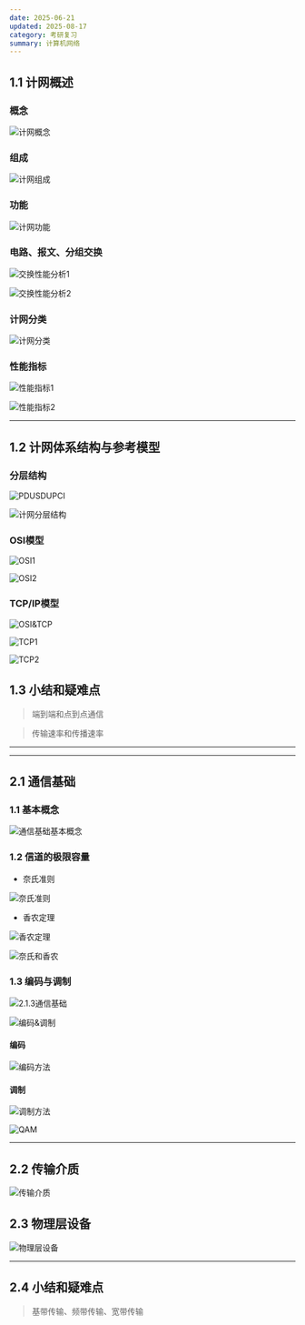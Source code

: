 ```yaml
---
date: 2025-06-21
updated: 2025-08-17
category: 考研复习
summary: 计算机网络
---
```






## 1.1 计网概述

### 概念

![计网概念](./../../public/assets/ComNet/计网概念.png)

### 组成

![计网组成](./../../public/assets/ComNet/计网组成.png)

### 功能

![计网功能](./../../public/assets/ComNet/计网功能.png)

### 电路、报文、分组交换

![交换性能分析1](./../../public/assets/ComNet/交换性能分析1.png)

![交换性能分析2](./../../public/assets/ComNet/交换性能分析2.png)

### 计网分类

![计网分类](./../../public/assets/ComNet/计网分类.png)



### 性能指标

![性能指标1](./../../public/assets/ComNet/性能指标1.png)

![性能指标2](./../../public/assets/ComNet/性能指标2.png)





---



## 1.2 计网体系结构与参考模型

### 分层结构

![PDUSDUPCI](./../../public/assets/ComNet/PDUSDUPCI.png)

![计网分层结构](./../../public/assets/ComNet/计网分层结构.png)



### OSI模型

![OSI1](./../../public/assets/ComNet/OSI1.png)

![OSI2](./../../public/assets/ComNet/OSI2.png)



### TCP/IP模型

![OSI&TCP](./../../public/assets/ComNet/OSI&TCP.png)



![TCP1](./../../public/assets/ComNet/TCP1.png)

![TCP2](./../../public/assets/ComNet/TCP2.png)



## 1.3 小结和疑难点

> 端到端和点到点通信

> 传输速率和传播速率



---

---



## 2.1 通信基础

### 1.1 基本概念

![通信基础基本概念](./../../public/assets/ComNet/通信基础基本概念.png)

### 1.2 信道的极限容量

- 奈氏准则

![奈氏准则](./../../public/assets/ComNet/奈氏准则.png)

- 香农定理

![香农定理](./../../public/assets/ComNet/香农定理.png)

![奈氏和香农](./../../public/assets/ComNet/奈氏和香农.png)



### 1.3 编码与调制

![2.1.3通信基础](./../../public/assets/ComNet/2.1.3通信基础.png)

![编码&调制](./../../public/assets/ComNet/编码&调制.png)

#### 编码

![编码方法](./../../public/assets/ComNet/编码方法.png)



#### 调制

![调制方法](./../../public/assets/ComNet/调制方法.png)

![QAM](./../../public/assets/ComNet/QAM.png)

---





## 2.2 传输介质



![传输介质](./../../public/assets/ComNet/传输介质.png)

## 2.3 物理层设备



![物理层设备](./../../public/assets/ComNet/物理层设备.png)

---

## 2.4 小结和疑难点

> 基带传输、频带传输、宽带传输



